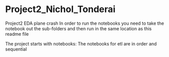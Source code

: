 # Project2_Nichol_Tonderai
Project2 EDA plane crash 
In order to run the notebooks you need to take the notebook out the sub-folders and then run in the same location as this readme file

The project starts with notebooks:
The notebooks for etl are in order and sequential 

